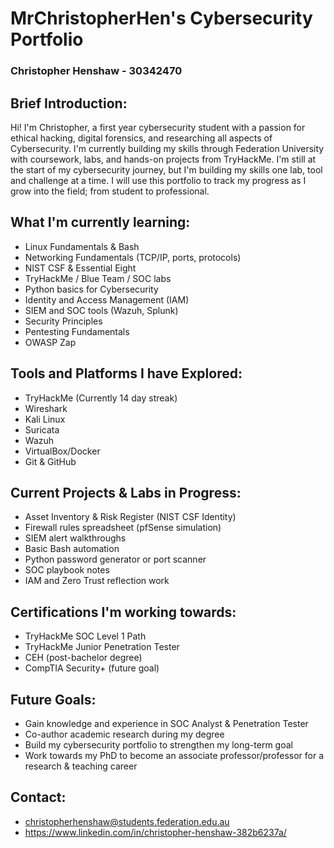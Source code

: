 # MrChristopherHen's Cybersecurity Portfolio

### Christopher Henshaw - 30342470

## Brief Introduction: 
Hi! I'm Christopher, a first year cybersecurity student with a passion for ethical hacking, digital forensics, and researching all aspects of Cybersecurity. I'm currently building my skills through Federation University with coursework, labs, and hands-on projects from TryHackMe. I'm still at the start of my cybersecurity journey, but I'm building my skills one lab, tool and challenge at a time. I will use this portfolio to track my progress as I grow into the field; from student to professional.

## What I'm currently learning:
- Linux Fundamentals & Bash
- Networking Fundamentals (TCP/IP, ports, protocols)
- NIST CSF & Essential Eight
- TryHackMe / Blue Team / SOC labs
- Python basics for Cybersecurity
- Identity and Access Management (IAM)
- SIEM and SOC tools (Wazuh, Splunk)
- Security Principles
- Pentesting Fundamentals
- OWASP Zap

## Tools and Platforms I have Explored:
- TryHackMe (Currently 14 day streak)
- Wireshark
- Kali Linux
- Suricata
- Wazuh
- VirtualBox/Docker
- Git & GitHub

## Current Projects & Labs in Progress:
- Asset Inventory & Risk Register (NIST CSF Identity)
- Firewall rules spreadsheet (pfSense simulation)
- SIEM alert walkthroughs
- Basic Bash automation
- Python password generator or port scanner
- SOC playbook notes
- IAM and Zero Trust reflection work

## Certifications I'm working towards:
- TryHackMe SOC Level 1 Path
- TryHackMe Junior Penetration Tester
- CEH (post-bachelor degree)
- CompTIA Security+ (future goal)

## Future Goals:
- Gain knowledge and experience in SOC Analyst & Penetration Tester
- Co-author academic research during my degree
- Build my cybersecurity portfolio to strengthen my long-term goal
- Work towards my PhD to become an associate professor/professor for a research & teaching career

## Contact:
- christopherhenshaw@students.federation.edu.au
- https://www.linkedin.com/in/christopher-henshaw-382b6237a/

